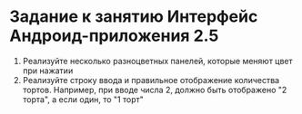 # Задание к занятию Интерфейс Андроид-приложения 2.5

1. Реализуйте несколько разноцветных панелей, которые меняют цвет при нажатии
2. Реализуйте строку ввода и правильное отображение количества тортов. Например, при вводе числа 2, должно быть отображено "2 торта", а если один, то "1 торт"
